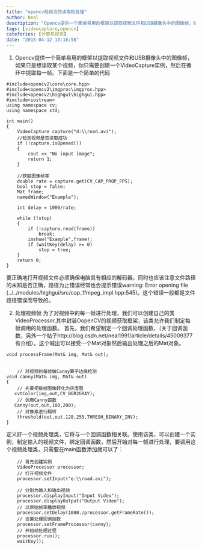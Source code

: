 ```yaml
---
title: "opencv视频流的读取和处理"
author: Neal
description: "Opencv提供一个简单易用的框架以提取视频文件和USB摄像头中的图像帧，如果只是想读取某个视频，你只需要创建一个VideoCapture实例，然后在循环中提取每一帧。下面是一个简单的代码"
tags: [videocapture,opencv]
catefories: [计算机视觉]
date: "2015-04-12 13:16:58"
---
```

 1. Opencv提供一个简单易用的框架以提取视频文件和USB摄像头中的图像帧，如果只是想读取某个视频，你只需要创建一个VideoCapture实例，然后在循环中提取每一帧。下面是一个简单的代码

```
#include<opencv2\core\core.hpp>
#include<opencv2\imgproc\imgproc.hpp>
#include<opencv2\highgui\highgui.hpp>
#include<iostream>
using namespace cv;
using namespace std;

int main()
{
	VideoCapture capture("d:\\road.avi");
	//检测视频是否读取成功
	if (!capture.isOpened())
	{
		cout << "No input image";
		return 1;
	}

	//获取图像帧率
	double rate = capture.get(CV_CAP_PROP_FPS);
	bool stop = false;
	Mat frame;
	namedWindow("Example");

	int delay = 1000/rate;

	while (!stop)
	{
		if (!capture.read(frame))
			break;
		imshow("Example",frame);
		if (waitKey(delay) >= 0)
			stop = true;
	}
	return 0;
}

```
要正确地打开视频文件必须确保电脑具有相应的解码器。同时也应该注意文件路径的未知是否正确，路径为止错误经常也会提示错误warning: Error opening file (../../modules/highgui/src/cap_ffmpeg_impl.hpp:545)。这个错误一般都是文件路径错误而导致的。

 2. 处理视频帧
 为了对视频中的每一帧进行处理，我们可以创建自己的类VideoProcessor,其中封装OopenCV的视频获取框架，该类允许我们制定每帧调用的处理函数。
 首先，我们希望制定一个回调处理函数，（关于回调函数，另外一个帖子http://blog.csdn.net/neal1991/article/details/45009377有介绍）。这个喊出可以接受一个Mat对象然后输出处理之后的Mat对象。

```
void processFrame(Mat& img, Mat& out);


    // 对视频的每帧做Canny算子边缘检测
void canny(Mat& img, Mat& out) 
{
    // 先要把每帧图像转化为灰度图
   cvtColor(img,out,CV_BGR2GRAY);
    // 调用Canny函数
   Canny(out,out,100,200);
    // 对像素进行翻转
    threshold(out,out,128,255,THRESH_BINARY_INV);
}
```

定义好一个视频处理类，它将与一个回调函数相关联。使用该类，可以创建一个实例，制定输入的视频文件，绑定回调函数，然后开始对每一帧进行处理，要调用这个视频处理类，只需要在main函数添加就可以了：

```
	// 首先创建实例
    VideoProcessor processor;
    // 打开视频文件
    processor.setInput("e:\\road.avi");
    
    // 分别为输入和输出视频
    processor.displayInput("Input Video");
    processor.displayOutput("Output Video");
    // 以原始帧率播放视频
    processor.setDelay(1000./processor.getFrameRate());
    // 设置处理回调函数
    processor.setFrameProcessor(canny);
    // 开始帧处理过程
    processor.run();
    waitKey();
```